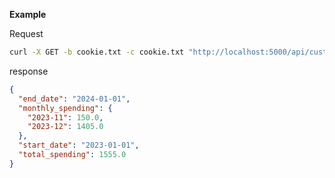 **Example**

Request

```bash
curl -X GET -b cookie.txt -c cookie.txt "http://localhost:5000/api/customer/misc/spending?start_date=2023-01-01&end_date=2024-01-01"
```

response

```json
{
  "end_date": "2024-01-01",
  "monthly_spending": {
    "2023-11": 150.0,
    "2023-12": 1405.0
  },
  "start_date": "2023-01-01",
  "total_spending": 1555.0
}
```